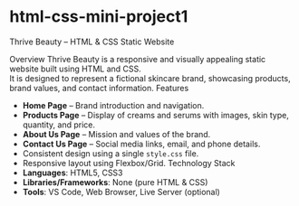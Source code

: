 # html-css-mini-project1
Thrive Beauty – HTML & CSS Static Website

Overview
Thrive Beauty is a responsive and visually appealing static website built using HTML and CSS.  
It is designed to represent a fictional skincare brand, showcasing products, brand values, and contact information.
Features
- **Home Page** – Brand introduction and navigation.
- **Products Page** – Display of creams and serums with images, skin type, quantity, and price.
- **About Us Page** – Mission and values of the brand.
- **Contact Us Page** – Social media links, email, and phone details.
- Consistent design using a single `style.css` file.
- Responsive layout using Flexbox/Grid.
 Technology Stack
- **Languages**: HTML5, CSS3
- **Libraries/Frameworks**: None (pure HTML & CSS)
- **Tools**: VS Code, Web Browser, Live Server (optional)
